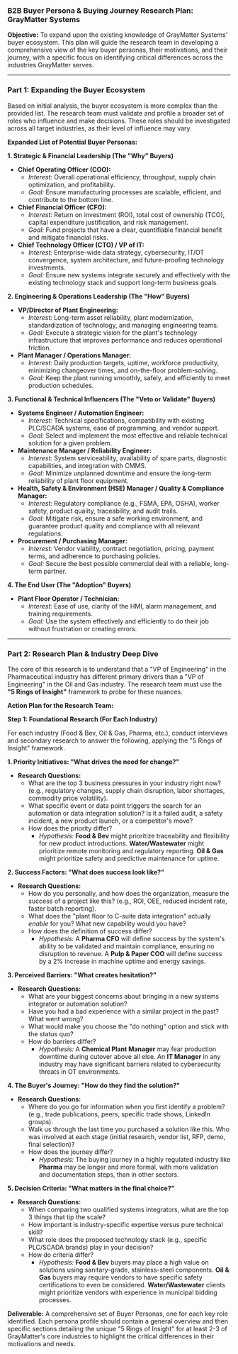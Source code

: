 ### **B2B Buyer Persona & Buying Journey Research Plan: GrayMatter Systems**

**Objective:** To expand upon the existing knowledge of GrayMatter Systems' buyer ecosystem. This plan will guide the research team in developing a comprehensive view of the key buyer personas, their motivations, and their journey, with a specific focus on identifying critical differences across the industries GrayMatter serves.

---

### **Part 1: Expanding the Buyer Ecosystem**

Based on initial analysis, the buyer ecosystem is more complex than the provided list. The research team must validate and profile a broader set of roles who influence and make decisions. These roles should be investigated across all target industries, as their level of influence may vary.

**Expanded List of Potential Buyer Personas:**

**1. Strategic & Financial Leadership (The "Why" Buyers)**
*   **Chief Operating Officer (COO):**
    *   *Interest:* Overall operational efficiency, throughput, supply chain optimization, and profitability.
    *   *Goal:* Ensure manufacturing processes are scalable, efficient, and contribute to the bottom line.
*   **Chief Financial Officer (CFO):**
    *   *Interest:* Return on investment (ROI), total cost of ownership (TCO), capital expenditure justification, and risk management.
    *   *Goal:* Fund projects that have a clear, quantifiable financial benefit and mitigate financial risks.
*   **Chief Technology Officer (CTO) / VP of IT:**
    *   *Interest:* Enterprise-wide data strategy, cybersecurity, IT/OT convergence, system architecture, and future-proofing technology investments.
    *   *Goal:* Ensure new systems integrate securely and effectively with the existing technology stack and support long-term business goals.

**2. Engineering & Operations Leadership (The "How" Buyers)**
*   **VP/Director of Plant Engineering:**
    *   *Interest:* Long-term asset reliability, plant modernization, standardization of technology, and managing engineering teams.
    *   *Goal:* Execute a strategic vision for the plant's technology infrastructure that improves performance and reduces operational friction.
*   **Plant Manager / Operations Manager:**
    *   *Interest:* Daily production targets, uptime, workforce productivity, minimizing changeover times, and on-the-floor problem-solving.
    *   *Goal:* Keep the plant running smoothly, safely, and efficiently to meet production schedules.

**3. Functional & Technical Influencers (The "Veto or Validate" Buyers)**
*   **Systems Engineer / Automation Engineer:**
    *   *Interest:* Technical specifications, compatibility with existing PLC/SCADA systems, ease of programming, and vendor support.
    *   *Goal:* Select and implement the most effective and reliable technical solution for a given problem.
*   **Maintenance Manager / Reliability Engineer:**
    *   *Interest:* System serviceability, availability of spare parts, diagnostic capabilities, and integration with CMMS.
    *   *Goal:* Minimize unplanned downtime and ensure the long-term reliability of plant floor equipment.
*   **Health, Safety & Environment (HSE) Manager / Quality & Compliance Manager:**
    *   *Interest:* Regulatory compliance (e.g., FSMA, EPA, OSHA), worker safety, product quality, traceability, and audit trails.
    *   *Goal:* Mitigate risk, ensure a safe working environment, and guarantee product quality and compliance with all relevant regulations.
*   **Procurement / Purchasing Manager:**
    *   *Interest:* Vendor viability, contract negotiation, pricing, payment terms, and adherence to purchasing policies.
    *   *Goal:* Secure the best possible commercial deal with a reliable, long-term partner.

**4. The End User (The "Adoption" Buyers)**
*   **Plant Floor Operator / Technician:**
    *   *Interest:* Ease of use, clarity of the HMI, alarm management, and training requirements.
    *   *Goal:* Use the system effectively and efficiently to do their job without frustration or creating errors.

---

### **Part 2: Research Plan & Industry Deep Dive**

The core of this research is to understand that a "VP of Engineering" in the Pharmaceutical industry has different primary drivers than a "VP of Engineering" in the Oil and Gas industry. The research team must use the **"5 Rings of Insight"** framework to probe for these nuances.

**Action Plan for the Research Team:**

**Step 1: Foundational Research (For Each Industry)**

For each industry (Food & Bev, Oil & Gas, Pharma, etc.), conduct interviews and secondary research to answer the following, applying the "5 Rings of Insight" framework.

**1. Priority Initiatives: "What drives the need for change?"**
*   **Research Questions:**
    *   What are the top 3 business pressures in your industry right now? (e.g., regulatory changes, supply chain disruption, labor shortages, commodity price volatility).
    *   What specific event or data point triggers the search for an automation or data integration solution? Is it a failed audit, a safety incident, a new product launch, or a competitor's move?
    *   How does the priority differ?
        *   *Hypothesis:* **Food & Bev** might prioritize traceability and flexibility for new product introductions. **Water/Wastewater** might prioritize remote monitoring and regulatory reporting. **Oil & Gas** might prioritize safety and predictive maintenance for uptime.

**2. Success Factors: "What does success look like?"**
*   **Research Questions:**
    *   How do you personally, and how does the organization, measure the success of a project like this? (e.g., ROI, OEE, reduced incident rate, faster batch reporting).
    *   What does the "plant floor to C-suite data integration" actually *enable* for you? What new capability would you have?
    *   How does the definition of success differ?
        *   *Hypothesis:* A **Pharma CFO** will define success by the system's ability to be validated and maintain compliance, ensuring no disruption to revenue. A **Pulp & Paper COO** will define success by a 2% increase in machine uptime and energy savings.

**3. Perceived Barriers: "What creates hesitation?"**
*   **Research Questions:**
    *   What are your biggest concerns about bringing in a new systems integrator or automation solution?
    *   Have you had a bad experience with a similar project in the past? What went wrong?
    *   What would make you choose the "do nothing" option and stick with the status quo?
    *   How do barriers differ?
        *   *Hypothesis:* A **Chemical Plant Manager** may fear production downtime during cutover above all else. An **IT Manager** in any industry may have significant barriers related to cybersecurity threats in OT environments.

**4. The Buyer's Journey: "How do they find the solution?"**
*   **Research Questions:**
    *   Where do you go for information when you first identify a problem? (e.g., trade publications, peers, specific trade shows, LinkedIn groups).
    *   Walk us through the last time you purchased a solution like this. Who was involved at each stage (initial research, vendor list, RFP, demo, final selection)?
    *   How does the journey differ?
        *   *Hypothesis:* The buying journey in a highly regulated industry like **Pharma** may be longer and more formal, with more validation and documentation steps, than in other sectors.

**5. Decision Criteria: "What matters in the final choice?"**
*   **Research Questions:**
    *   When comparing two qualified systems integrators, what are the top 3 things that tip the scale?
    *   How important is industry-specific expertise versus pure technical skill?
    *   What role does the proposed technology stack (e.g., specific PLC/SCADA brands) play in your decision?
    *   How do criteria differ?
        *   *Hypothesis:* **Food & Bev** buyers may place a high value on solutions using sanitary-grade, stainless-steel components. **Oil & Gas** buyers may require vendors to have specific safety certifications to even be considered. **Water/Wastewater** clients might prioritize vendors with experience in municipal bidding processes.

**Deliverable:** A comprehensive set of Buyer Personas, one for each key role identified. Each persona profile should contain a general overview and then specific sections detailing the unique "5 Rings of Insight" for at least 2-3 of GrayMatter's core industries to highlight the critical differences in their motivations and needs.